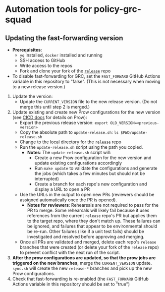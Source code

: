 # Automation tools for policy-grc-squad

## Updating the fast-forwarding version

- **Prerequisites**:
  - `yq` installed, `docker` installed and running
  - SSH access to GitHub
  - Write access to the repos
  - Fork and clone your fork of the [`release`](https://github.com/openshift/release) repo
- To disable fast-forwarding for GRC, set the `FAST_FORWARD` GitHub Actions variable in this repository 
  to "false". (This is not necessary when moving to a new release version.)

1. Update the version:
   - Update the `CURRENT_VERSION` file to the new release version. (Do not merge this until step 2 is merged.)
2. Update existing and create new Prow configurations for the new version (see
   [CICD docs](https://github.com/stolostron/cicd-docs/blob/main/prow) for details on
   Prow):
   - Export the previous release version: `export OLD_VERSION=<previous-version>`
   - Copy the absolute path to `update-release.sh`: `ls $PWD/update-release.sh`
   - Change to the local directory for the [`release`](https://github.com/openshift/release) repo
   - Run the `update-release.sh` script using the path you copied.
     - **Notes**: The `update-release.sh` script will:
       - Create a new Prow configuration for the new version and update existing configurations
         accordingly
       - Run `make update` to validate the configurations and generate the jobs (which takes a few
         minutes but should not be interrupted)
       - Create a branch for each repo's new configuration and display a URL to open a PR
   - Use the URLs in the output to open new PRs (reviewers should be assigned automatically once the
     PR is opened).
     - **Notes for reviewers**: Rehearsals are not required to pass for the PR to merge. Some
       rehearsals will likely fail because it uses references from the current `release` repo's PR
       but applies them to the target repo, where they don't match up. These failures can be
       ignored, and failures that appear to be environmental should be re-run. Other failures (like
       if a unit test fails) should be investigated and resolved before approving and merging.
   - Once all PRs are validated and merged, delete each repo's `release` branches that were created
     (or delete your fork of the `release` repo) to prevent conflict with the next run of the
     script.
3. **After the prow configurations are updated, so that the prow jobs are triggered on the new branches**, 
   merge the `CURRENT_VERSION` update. `sync.sh` will create the new `release-*` branches and pick up the 
   new Prow configurations.
4. Check that fast-forwarding is re-enabled (the `FAST_FORWARD` GitHub Actions variable in this 
   repository should be set to "true")
